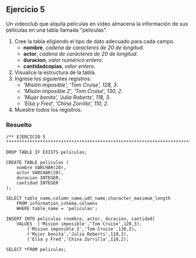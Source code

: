 ## Ejercicio 5

Un videoclub que alquila películas en vídeo almacena la información de sus películas en una tabla llamada "peliculas".

1. Cree la tabla eligiendo el tipo de dato adecuado para cada campo.
	  * **nombre**, *cadena de caracteres de 20 de longitud*.
	  * **actor**, *cadena de caracteres de 20 de longitud*.
	  * **duracion**, *valor numérico entero*.
	  * **cantidadcopias**, *valor entero*.
2. Visualice la estructura de la tabla.
3. Ingrese los siguientes registros:
	  * *'Misión imposible', 'Tom Cruise', 128, 3*.
	  * *'Misión imposible 2', 'Tom Cruise', 130, 2*.
	  * *'Mujer bonita', 'Julia Roberts', 118, 3*.
	  * *'Elsa y Fred', 'China Zorrilla', 110, 2*.
4. Muestre todos los registros.


### Resuelto	
``` 			
/** EJERCICIO 5
******************************************************************************/

DROP TABLE IF EXISTS peliculas;

CREATE TABLE peliculas (
	nombre VARCHAR(20),
	actor VARCHAR(20),
	duracion INTEGER,
	cantidad INTEGER
);

SELECT table_name,column_name,udt_name,character_maximum_length 
	FROM information_schema.columns 
	WHERE table_name = 'peliculas';
	
INSERT INTO peliculas (nombre, actor, duracion, cantidad)
	VALUES	('Mision imposible','Tom Cruise',128,3),
		('Mision imposible 2','Tom Cruise',130,2),
		('Mujer bonita','Julia Roberts',118,3),
		('Elsa y Fred','China Zorrilla',110,2);
		
SELECT *FROM peliculas;


``` 			
